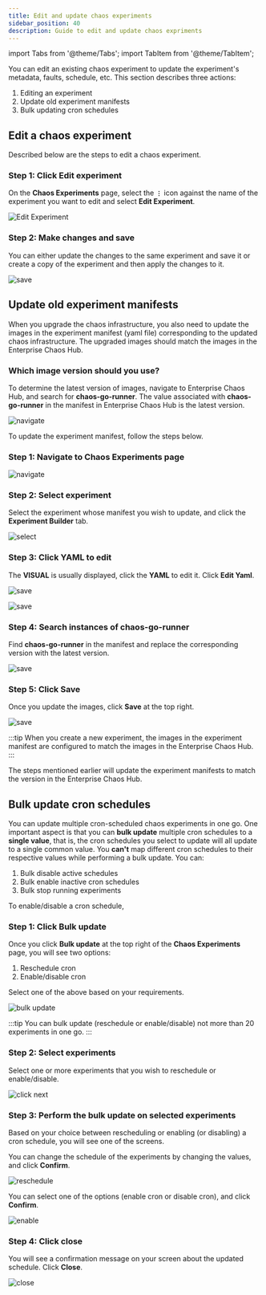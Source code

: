 ```yaml
---
title: Edit and update chaos experiments
sidebar_position: 40
description: Guide to edit and update chaos expriments
---
```

import Tabs from '@theme/Tabs';
import TabItem from '@theme/TabItem';

You can edit an existing chaos experiment to update the experiment's metadata, faults, schedule, etc. This section describes three actions:
1. Editing an experiment
2. Update old experiment manifests
3. Bulk updating cron schedules

## Edit a chaos experiment

Described below are the steps to edit a chaos experiment. 

### Step 1: Click Edit experiment

On the **Chaos Experiments** page, select the **`⋮`** icon against the name of the experiment you want to edit and select **Edit Experiment**.

![Edit Experiment](./static/edit-experiment/edit-experiment.png)

### Step 2: Make changes and save

You can either update the changes to the same experiment and save it or create a copy of the experiment and then apply the changes to it.

![save](./static/edit-experiment/save-after-edit.png)

## Update old experiment manifests

When you upgrade the chaos infrastructure, you also need to update the images in the experiment manifest (yaml file) corresponding to the updated chaos infrastructure. The upgraded images should match the images in the Enterprise Chaos Hub. 

### Which image version should you use?

To determine the latest version of images, navigate to Enterprise Chaos Hub, and search for **chaos-go-runner**. The value associated with **chaos-go-runner** in the manifest in Enterprise Chaos Hub is the latest version. 

![navigate](./static/edit-experiment/update-1.png)

To update the experiment manifest, follow the steps below.

### Step 1: Navigate to Chaos Experiments page

![navigate](./static/edit-experiment/navigate-1.png)

### Step 2: Select experiment

Select the experiment whose manifest you wish to update, and click the **Experiment Builder** tab.

![select](./static/edit-experiment/exp-builder-2.png)

### Step 3: Click YAML to edit 

The **VISUAL** is usually displayed, click the **YAML** to edit it. Click **Edit Yaml**.

![save](./static/edit-experiment/yaml-3.png)

![save](./static/edit-experiment/edit-4.png)

### Step 4: Search instances of chaos-go-runner

Find **chaos-go-runner** in the manifest and replace the corresponding version with the latest version.

![save](./static/edit-experiment/find-5.png)

### Step 5: Click Save

Once you update the images, click **Save** at the top right.

![save](./static/edit-experiment/save-6.png)

:::tip
When you create a new experiment, the images in the experiment manifest are configured to match the images in the Enterprise Chaos Hub.
:::

The steps mentioned earlier will update the experiment manifests to match the version in the Enterprise Chaos Hub. 

## Bulk update cron schedules

You can update multiple cron-scheduled chaos experiments in one go. One important aspect is that you can **bulk update** multiple cron schedules to a **single value**, that is, the cron schedules you select to update will all update to a single common value. You **can't** map different cron schedules to their respective values while performing a bulk update.
You can: 
1. Bulk disable active schedules
2. Bulk enable inactive cron schedules
3. Bulk stop running experiments

To enable/disable a cron schedule,

### Step 1: Click Bulk update

Once you click **Bulk update** at the top right of the **Chaos Experiments** page, you will see two options: 
1. Reschedule cron 
2. Enable/disable cron

Select one of the above based on your requirements.

![bulk update](./static/edit-experiment/bulk-update.png)

:::tip
You can bulk update (reschedule or enable/disable) not more than 20 experiments in one go.
:::

### Step 2: Select experiments

Select one or more experiments that you wish to reschedule or enable/disable.

![click next](./static/edit-experiment/click-next.png)

### Step 3: Perform the bulk update on selected experiments

Based on your choice between rescheduling or enabling (or disabling) a cron schedule, you will see one of the screens.

<Tabs>
  <TabItem value="Reschedule">

You can change the schedule of the experiments by changing the values, and click **Confirm**.

![reschedule](./static/edit-experiment/reschedule-confirm.png)

 </TabItem>
  <TabItem value="Enable/disable">

You can select one of the options (enable cron or disable cron), and click **Confirm**.

![enable](./static/edit-experiment/enable-or-disable-cron.png)

</TabItem>
</Tabs>

### Step 4: Click close

You will see a confirmation message on your screen about the updated schedule. Click **Close**.

![close](./static/edit-experiment/close.png)